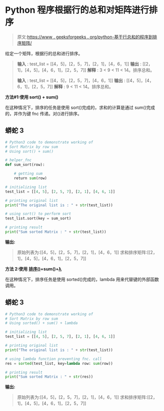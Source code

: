# Python 程序根据行的总和对矩阵进行排序

> 原文:[https://www . geeksforgeeks . org/python-基于行总和的程序到排序矩阵/](https://www.geeksforgeeks.org/python-program-to-sort-matrix-based-upon-sum-of-rows/)

给定一个矩阵，根据行的总和进行排序。

> **输入** : test_list = [[4，5]，[2，5，7]，[2，1]，[4，6，1]]
> **输出** : [[2，1]，[4，5]，[4，6，1]，[2，5，7]]
> **解释** : 3 < 9 < 11 < 14。排序总和。
> 
> **输入** : test_list = [[4，5]，[2，5，7]，[4，6，1]]
> **输出** : [[4，5]，[4，6，1]，[2，5，7]]
> **解释** : 9 < 11 < 14。排序总和。

**方法#1:使用 sort() + sum()**

在这种情况下，排序的任务是使用 sort()完成的，求和的计算是通过 sum()完成的，并作为键 fnc 传递。对()进行排序。

## 蟒蛇 3

```py
# Python3 code to demonstrate working of
# Sort Matrix by row sum
# Using sort() + sum()

# helper_fnc
def sum_sort(row):

    # getting sum
    return sum(row)

# initializing list
test_list = [[4, 5], [2, 5, 7], [2, 1], [4, 6, 1]]

# printing original list
print("The original list is : " + str(test_list))

# using sort() to perform sort
test_list.sort(key = sum_sort)

# printing result
print("Sum sorted Matrix : " + str(test_list))
```

**输出:**

> 原始列表为:[[4，5]，[2，5，7]，[2，1]，[4，6，1]]
> 求和排序矩阵:[[2，1]，[4，5]，[4，6，1]，[2，5，7]]

**方法 2:使用** [**排序()**](https://www.geeksforgeeks.org/sorted-function-python/)**+sum()+**[**λ**](https://www.geeksforgeeks.org/python-lambda/)

在这种情况下，排序任务是使用 sorted()完成的，lambda 用来代替键的外部函数调用。

## 蟒蛇 3

```py
# Python3 code to demonstrate working of
# Sort Matrix by row sum
# Using sorted() + sum() + lambda

# initializing list
test_list = [[4, 5], [2, 5, 7], [2, 1], [4, 6, 1]]

# printing original list
print("The original list is : " + str(test_list))

# using lambda function preventing fnc. call
res = sorted(test_list, key=lambda row: sum(row))

# printing result
print("Sum sorted Matrix : " + str(res))
```

**输出:**

> 原始列表为:[[4，5]，[2，5，7]，[2，1]，[4，6，1]]
> 求和排序矩阵:[[2，1]，[4，5]，[4，6，1]，[2，5，7]]
